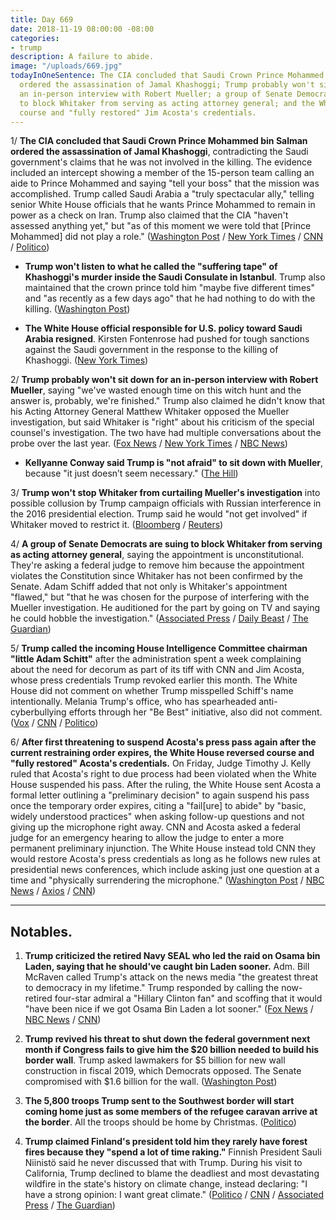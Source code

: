 ```yaml
---
title: Day 669
date: 2018-11-19 08:00:00 -08:00
categories:
- trump
description: A failure to abide.
image: "/uploads/669.jpg"
todayInOneSentence: The CIA concluded that Saudi Crown Prince Mohammed bin Salman
  ordered the assassination of Jamal Khashoggi; Trump probably won't sit down for
  an in-person interview with Robert Mueller; a group of Senate Democrats are suing
  to block Whitaker from serving as acting attorney general; and the White House reversed
  course and "fully restored" Jim Acosta's credentials.
---
```


1/ **The CIA concluded that Saudi Crown Prince Mohammed bin Salman ordered the assassination of Jamal Khashoggi**, contradicting the Saudi government's claims that he was not involved in the killing. The evidence included an intercept showing a member of the 15-person team calling an aide to Prince Mohammed and saying "tell your boss" that the mission was accomplished. Trump called Saudi Arabia a "truly spectacular ally," telling senior White House officials that he wants Prince Mohammed to remain in power as a check on Iran. Trump also claimed that the CIA "haven't assessed anything yet," but "as of this moment we were told that \[Prince Mohammed\] did not play a role." ([Washington Post](https://www.washingtonpost.com/world/national-security/cia-concludes-saudi-crown-prince-ordered-jamal-khashoggis-assassination/2018/11/16/98c89fe6-e9b2-11e8-a939-9469f1166f9d_story.html) / [New York Times](https://www.nytimes.com/2018/11/16/us/politics/cia-saudi-crown-prince-khashoggi.html) / [CNN](https://www.cnn.com/2018/11/16/politics/cia-assessment-khashoggi-assassination-saudi-arabia/index.html) / [Politico](https://www.politico.com/story/2018/11/17/trump-saudis-khashoggi-cia-gulen-1000487))

* **Trump won't listen to what he called the "suffering tape" of Khashoggi's murder inside the Saudi Consulate in Istanbul**. Trump also maintained that the crown prince told him "maybe five different times" and "as recently as a few days ago" that he had nothing to do with the killing. ([Washington Post](https://www.washingtonpost.com/politics/trump-says-he-wont-listen-to-khashoggi-suffering-tape/2018/11/18/445cc5c0-eb53-11e8-96d4-0d23f2aaad09_story.html))

* **The White House official responsible for U.S. policy toward Saudi Arabia resigned**. Kirsten Fontenrose had pushed for tough sanctions against the Saudi government in the response to the killing of Khashoggi. ([New York Times](https://www.nytimes.com/2018/11/17/us/politics/trump-khashoggi-saudi-arabia.html))

2/ **Trump probably won't sit down for an in-person interview with Robert Mueller**, saying "we've wasted enough time on this witch hunt and the answer is, probably, we're finished." Trump also claimed he didn't know that his Acting Attorney General Matthew Whitaker opposed the Mueller investigation, but said Whitaker is "right" about his criticism of the special counsel's investigation. The two have had multiple conversations about the probe over the last year. ([Fox News](https://www.foxnews.com/politics/trump-in-exclusive-interview-reveals-obamas-private-guidance-on-greatest-threat-to-the-u-s) / [New York Times](https://www.nytimes.com/2018/11/18/us/politics/trump-mueller-chris-wallace-interview.html) / [NBC News](https://www.nbcnews.com/politics/politics-news/trump-says-whitaker-right-about-russia-probe-won-t-sit-n937671))

* **Kellyanne Conway said Trump is "not afraid" to sit down with Mueller**, because "it just doesn’t seem necessary." ([The Hill](https://thehill.com/homenews/administration/417429-conway-trump-is-not-afraid-to-sit-down-with-mueller))

3/ **Trump won't stop Whitaker from curtailing Mueller's investigation** into possible collusion by Trump campaign officials with Russian interference in the 2016 presidential election. Trump said he would "not get involved" if Whitaker moved to restrict it. ([Bloomberg](https://www.bloomberg.com/news/articles/2018-11-18/trump-says-he-wouldn-t-overrule-whitaker-if-he-limits-mueller) / [Reuters](https://www.reuters.com/article/us-usa-trump-russia/trump-would-not-intervene-if-whitaker-moves-to-curtail-mueller-probe-idUSKCN1NN0LN))

4/ **A group of Senate Democrats are suing to block Whitaker from serving as acting attorney general**, saying the appointment is unconstitutional. They're asking a federal judge to remove him because the appointment violates the Constitution since Whitaker has not been confirmed by the Senate. Adam Schiff added that not only is Whitaker's appointment "flawed," but "that he was chosen for the purpose of interfering with the Mueller investigation. He auditioned for the part by going on TV and saying he could hobble the investigation." ([Associated Press](https://apnews.com/fb0d046e52494591b5e2bef3e485493f) / [Daily Beast](https://www.thedailybeast.com/senate-democrats-sue-to-remove-matt-whitaker-from-the-attorney-general-post) / [The Guardian](https://www.theguardian.com/us-news/2018/nov/18/republicans-democrats-matthew-whitaker-mueller-investigation))

5/ **Trump called the incoming House Intelligence Committee chairman "little Adam Schitt"** after the administration spent a week complaining about the need for decorum as part of its tiff with CNN and Jim Acosta, whose press credentials Trump revoked earlier this month. The White House did not comment on whether Trump misspelled Schiff's name intentionally. Melania Trump's office, who has spearheaded anti-cyberbullying efforts through her "Be Best" initiative, also did not comment. ([Vox](https://www.vox.com/2018/11/19/18102577/trump-adam-schitt-tweet) / [CNN](https://www.cnn.com/2018/11/18/politics/trump-schiff-little-adam-schitt-tweet/index.html) / [Politico](https://www.politico.com/story/2018/11/18/trump-adam-schiff-schitt-twitter-1002708))

6/ **After first threatening to suspend Acosta's press pass again after the current restraining order expires, the White House reversed course and "fully restored" Acosta's credentials.** On Friday, Judge Timothy J. Kelly ruled that Acosta's right to due process had been violated when the White House suspended his pass. After the ruling, the White House sent Acosta a formal letter outlining a "preliminary decision" to again suspend his pass once the temporary order expires, citing a "fail\[ure\] to abide" by "basic, widely understood practices" when asking follow-up questions and not giving up the microphone right away. CNN and Acosta asked a federal judge for an emergency hearing to allow the judge to enter a more permanent preliminary injunction. The White House instead told CNN they would restore Acosta's press credentials as long as he follows new rules at presidential news conferences, which include asking just one question at a time and "physically surrendering the microphone." ([Washington Post](https://www.washingtonpost.com/nation/2018/11/19/white-house-tells-acosta-his-press-pass-will-be-suspended-again-when-order-expires-cnn-says/) / [NBC News](https://www.nbcnews.com/news/all/white-house-reverses-course-permanently-restores-jim-acosta-s-press-n938171) / [Axios](https://www.axios.com/trump-white-house-media-jim-acosta-cnn-lawsuit-584e82aa-a295-48fc-a40b-3992a96810b9.html) / [CNN](https://www.cnn.com/2018/11/19/media/cnn-acosta-emergency-hearing/index.html))

---

## Notables.

1. **Trump criticized the retired Navy SEAL who led the raid on Osama bin Laden, saying that he should've caught bin Laden sooner.** Adm. Bill McRaven called Trump's attack on the news media "the greatest threat to democracy in my lifetime." Trump responded by calling the now-retired four-star admiral a "Hillary Clinton fan" and scoffing that it would "have been nice if we got Osama Bin Laden a lot sooner." ([Fox News](https://www.foxnews.com/politics/trump-in-exclusive-interview-reveals-obamas-private-guidance-on-greatest-threat-to-the-u-s) / [NBC News](https://www.nbcnews.com/politics/donald-trump/trump-blasts-retired-navy-seal-critical-him-saying-he-should-n937716) / [CNN](https://www.cnn.com/2018/11/18/politics/donald-trump-william-mcraven/index.html))

2. **Trump revived his threat to shut down the federal government next month if Congress fails to give him the $20 billion needed to build his border wall**. Trump asked lawmakers for $5 billion for new wall construction in fiscal 2019, which Democrats opposed. The Senate compromised with $1.6 billion for the wall. ([Washington Post](https://www.washingtonpost.com/business/economy/this-would-be-a-very-good-time-to-do-a-shutdown-trump-says/2018/11/17/2cd70754-ea8f-11e8-a939-9469f1166f9d_story.html))

3. **The 5,800 troops Trump sent to the Southwest border will start coming home just as some members of the refugee caravan arrive at the border**. All the troops should be home by Christmas. ([Politico](https://www.politico.com/story/2018/11/19/troops-us-mexico-border-come-home-1005510))

4. **Trump claimed Finland's president told him they rarely have forest fires because they "spend a lot of time raking."** Finnish President Sauli Niinistö said he never discussed that with Trump. During his visit to California, Trump declined to blame the deadliest and most devastating wildfire in the state's history on climate change, instead declaring: "I have a strong opinion: I want great climate." ([Politico](https://www.politico.com/story/2018/11/18/trump-raking-wildfires-california-finland-1002526) / [CNN](https://www.cnn.com/2018/11/18/politics/finnish-president-trump-raking-forest-fires/index.html) / [Associated Press](https://apnews.com/3179a22c09714899aace1c8b6265e9c5) / [The Guardian](https://www.theguardian.com/us-news/2018/nov/19/make-america-rake-again-finland-trump-forest-fire))